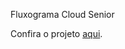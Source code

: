 
Fluxograma Cloud Senior
<br>

Confira o projeto <a href="https://guilherme-vailatti.github.io/fluxo-cloud/" target="_blank"> aqui</a>.
